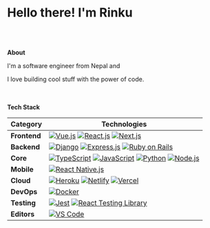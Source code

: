<h1>Hello there! I'm Rinku</h1>   

<br/>
<br/>


   
<b>About</b>
    <p>      

I'm a software engineer from Nepal and

I love building cool stuff with the power of code.

</p>
  
<br/>
<br/>
<b>Tech Stack</b>
  <p>

| **Category** | **Technologies** |
| - | - |
**Frontend** | [![Vue.js](https://img.shields.io/static/v1?label=&message=Vue.js&color=4FC08D&logo=vuedotjs&logoColor=FFFFFF)](https://vuejs.org/) [![React.js](https://img.shields.io/static/v1?label=&message=React&color=61DAFB&logo=react&logoColor=FFFFFF)](https://reactjs.org/) [![Next.js](https://img.shields.io/static/v1?label=&message=Next.js&color=black&logo=next.js&logoColor=FFFFFF)](https://nextjs.com/) 
**Backend** | [![Django](https://img.shields.io/static/v1?label=&message=Django&color=green&logo=django&logoColor=FFFFFF)](https://djangoproject.com/) [![Express.js](https://img.shields.io/static/v1?label=&message=Express.js&color=black&logo=express&logoColor=FFFFFF)](https://expressjs.com/) [![Ruby on Rails](https://img.shields.io/static/v1?label=&message=Ruby%20on%20Rails&color=red&logo=ruby&logoColor=FFFFFF)](https://rubyonrails.org/)
**Core** | [![TypeScript](https://img.shields.io/static/v1?label=&message=TypeScript&color=3178C6&logo=typescript&logoColor=FFFFFF)](https://www.typescriptlang.org/) [![JavaScript](https://img.shields.io/static/v1?label=&message=JavaScript&color=F7DF1E&logo=javascript&logoColor=FFFFFF)](https://www.javascript.com/) [![Python](https://img.shields.io/static/v1?label=&message=Python&color=3C78A9&logo=python&logoColor=FFFFFF)](https://www.python.org/) [![Node.js](https://img.shields.io/static/v1?label=&message=Node.js&color=339933&logo=nodedotjs&logoColor=FFFFFF)](https://nodejs.org/)
**Mobile** | [![React Native.js](https://img.shields.io/static/v1?label=&message=React%20Native&color=blue&logo=reactnativedotjs&logoColor=FFFFFF)](https://reactnative.dev/)
**Cloud** | [![Heroku](https://img.shields.io/static/v1?label=&message=Heroku&color=430098&logo=heroku&logoColor=FFFFFF)](https://heroku.com/) [![Netlify](https://img.shields.io/static/v1?label=&message=Netlify&color=00C7B7&logo=netlify&logoColor=FFFFFF)](https://netlify.com/) [![Vercel](https://img.shields.io/static/v1?label=&message=Vercel&color=black&logo=vercel&logoColor=FFFFFF)](https://vercel.com/)
**DevOps** | [![Docker](https://img.shields.io/static/v1?label=&message=Docker&color=2496ED&logo=docker&logoColor=FFFFFF)](https://docker.com/)
**Testing** | [![Jest](https://img.shields.io/static/v1?label=&message=Jest&color=C21325&logo=jest&logoColor=FFFFFF)](https://jestjs.io/) [![React Testing Library](https://img.shields.io/static/v1?label=&message=React%20testing%20library&color=black&logo=react&logoColor=FFFFFF)](https://testing-library.com/)
**Editors** | [![VS Code](https://img.shields.io/static/v1?label=&message=VS%20Code&color=9013FE&logo=visualstudiocode&logoColor=FFFFFF)](https://code.visualstudio.com/)
      
</p>
